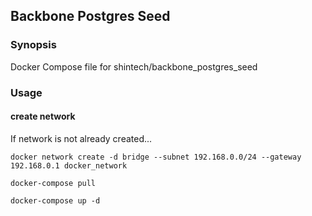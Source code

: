 ## Backbone Postgres Seed

### Synopsis

Docker Compose file for shintech/backbone_postgres_seed

### Usage

#### create network

If network is not already created...

    docker network create -d bridge --subnet 192.168.0.0/24 --gateway 192.168.0.1 docker_network
    
    docker-compose pull
    
    docker-compose up -d